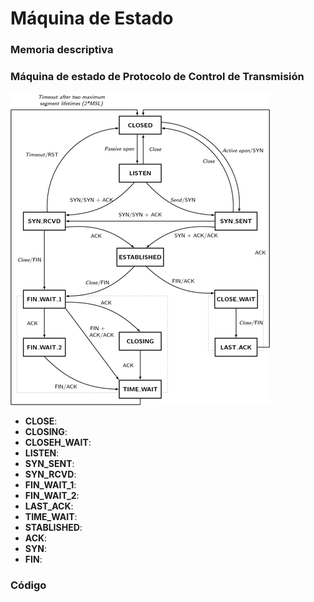 # Máquina de Estado
### Memoria descriptiva

### Máquina de estado de Protocolo de Control de Transmisión

 ![./recursos/tcp-state-machine.png](https://github.com/Adrian-REH/Adrian-REH-TrabajoPractico-Informatica2_TCP/blob/main/recursos/tcp-state-machine.png)

 - __CLOSE__: 
 - __CLOSING__: 
 - __CLOSEH_WAIT__: 
 - __LISTEN__: 
 - __SYN_SENT__: 
 - __SYN_RCVD__: 
 - __FIN_WAIT_1__: 
 - __FIN_WAIT_2__: 
 - __LAST_ACK__: 
 - __TIME_WAIT__: 
 - __STABLISHED__: 
 - __ACK__:
 - __SYN__:
 - __FIN__:
### Código
